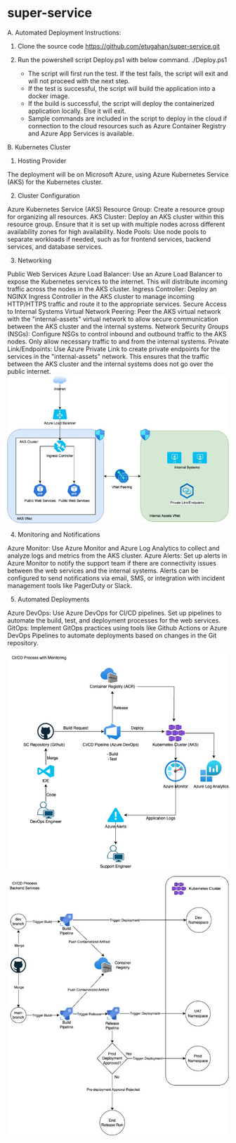 # super-service

A. Automated Deployment
Instructions:
1. Clone the source code https://github.com/etugahan/super-service.git
2. Run the powershell script Deploy.ps1 with below command.
   ./Deploy.ps1

   - The script will first run the test. If the test fails, the script will exit and will not proceed with the next step.
   - If the test is successful, the script will build the application into a docker image.
   - If the build is successful, the script will deploy the containerized application locally. Else it will exit.
   - Sample commands are included in the script to deploy in the cloud if connection to the cloud resources such as Azure Container Registry and Azure App Services is available.



B. Kubernetes Cluster
1. Hosting Provider

The deployment will be on Microsoft Azure, using Azure Kubernetes Service (AKS) for the Kubernetes cluster.

2. Cluster Configuration

Azure Kubernetes Service (AKS)
Resource Group: Create a resource group for organizing all resources.
AKS Cluster: Deploy an AKS cluster within this resource group. Ensure that it is set up with multiple nodes across different availability zones for high availability.
Node Pools: Use node pools to separate workloads if needed, such as for frontend services, backend services, and database services.

3. Networking

Public Web Services
Azure Load Balancer: Use an Azure Load Balancer to expose the Kubernetes services to the internet. This will distribute incoming traffic across the nodes in the AKS cluster.
Ingress Controller: Deploy an NGINX Ingress Controller in the AKS cluster to manage incoming HTTP/HTTPS traffic and route it to the appropriate services.
Secure Access to Internal Systems
Virtual Network Peering: Peer the AKS virtual network with the "internal-assets" virtual network to allow secure communication between the AKS cluster and the internal systems.
Network Security Groups (NSGs): Configure NSGs to control inbound and outbound traffic to the AKS nodes. Only allow necessary traffic to and from the internal systems.
Private Link/Endpoints: Use Azure Private Link to create private endpoints for the services in the "internal-assets" network. This ensures that the traffic between the AKS cluster and the internal systems does not go over the public internet.
![alt text](<K8S Cluster.jpg>)


4. Monitoring and Notifications

Azure Monitor: Use Azure Monitor and Azure Log Analytics to collect and analyze logs and metrics from the AKS cluster.
Azure Alerts: Set up alerts in Azure Monitor to notify the support team if there are connectivity issues between the web services and the internal systems. Alerts can be configured to send notifications via email, SMS, or integration with incident management tools like PagerDuty or Slack.


5. Automated Deployments

Azure DevOps: Use Azure DevOps for CI/CD pipelines. Set up pipelines to automate the build, test, and deployment processes for the web services.
GitOps: Implement GitOps practices using tools like Github Actions or Azure DevOps Pipelines to automate deployments based on changes in the Git repository.

![alt text](<CICD with Monitoring.png>)

![alt text](<CICD Diagram-Backend.jpg>)